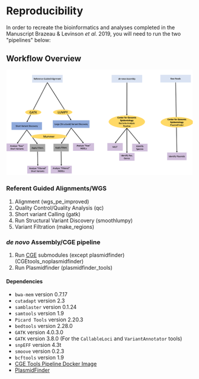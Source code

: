 # Reproducibility

In order to recreate the bioinformatics and analyses
completed in the Manuscript Brazeau & Levinson _et al._ 2019,
you will need to run the two "pipelines" below:

## Workflow Overview
![](https://raw.githubusercontent.com/nickbrazeau/Sepi_Res_CaseStudy/master/misc/sepi_analysis_approach.png)

### Referent Guided Alignments/WGS
1. Alignment (wgs_pe_improved)
2. Quality Control/Quality Analysis (qc)
3. Short variant Calling (gatk)
4. Run Structural Variant Discovery (smoothlumpy)
5. Variant Filtration (make_regions)



###  _de novo_ Assembly/CGE pipeline
1. Run [CGE](http://www.genomicepidemiology.org/) submodules (except plasmidfinder) (CGEtools_noplasmidfinder)
2. Run Plasmidfinder (plasmidfinder_tools)


#### Dependencies
* `bwa-mem` version 0.7.17
* `cutadapt` version 2.3
* `samblaster` version 0.1.24
* `samtools` version 1.9
* `Picard Tools` version 2.20.3
* `bedtools` version 2.28.0
* `GATK` version 4.0.3.0
* `GATK` version 3.8.0 (For the `CallableLoci` and `VariantAnnotator` tools)
* `snpEFF` version 4.3t
* `smoove` version 0.2.3
* `bcftools` version 1.9
* [CGE Tools Pipeline Docker Image](https://bitbucket.org/genomicepidemiology/cge-tools-docker/src/master/)
* [PlasmidFinder](https://bitbucket.org/genomicepidemiology/plasmidfinder/src/master/)
